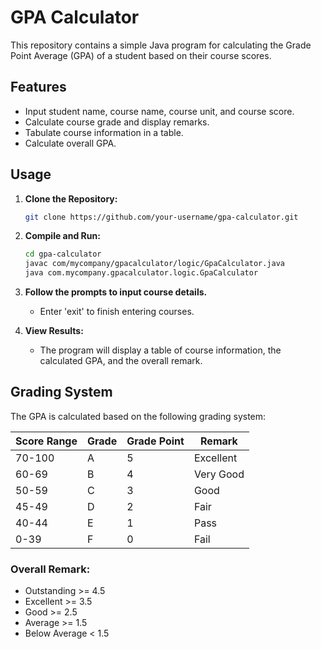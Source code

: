 # GPA Calculator

This repository contains a simple Java program for calculating the Grade Point Average (GPA) of a student based on their course scores.

## Features

- Input student name, course name, course unit, and course score.
- Calculate course grade and display remarks.
- Tabulate course information in a table.
- Calculate overall GPA.

## Usage

1. **Clone the Repository:**
    ```bash
    git clone https://github.com/your-username/gpa-calculator.git
    ```

2. **Compile and Run:**
    ```bash
    cd gpa-calculator
    javac com/mycompany/gpacalculator/logic/GpaCalculator.java
    java com.mycompany.gpacalculator.logic.GpaCalculator
    ```

3. **Follow the prompts to input course details.**
   - Enter 'exit' to finish entering courses.

4. **View Results:**
   - The program will display a table of course information, the calculated GPA, and the overall remark.

## Grading System

The GPA is calculated based on the following grading system:


| Score Range | Grade | Grade Point | Remark               |
|-------------|-------|-------------|----------------------|
| 70-100      | A     | 5           | Excellent            |
| 60-69       | B     | 4           | Very Good            |
| 50-59       | C     | 3           | Good                 |
| 45-49       | D     | 2           | Fair                 |
| 40-44       | E     | 1           | Pass                 |
| 0-39        | F     | 0           | Fail                 |

### Overall Remark:
- Outstanding >= 4.5
- Excellent >= 3.5
- Good >= 2.5
- Average >= 1.5
- Below Average < 1.5
